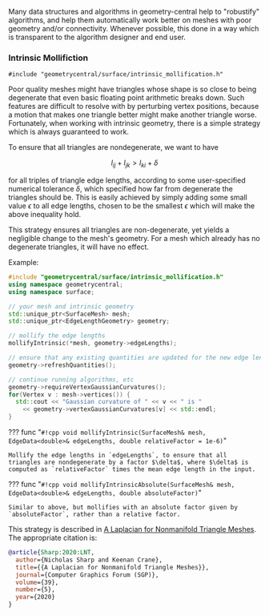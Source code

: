 Many data structures and algorithms in geometry-central help to "robustify" algorithms, and help them automatically work better on meshes with poor geometry and/or connectivity. Whenever possible, this done in a way which is transparent to the algorithm designer and end user.


### Intrinsic Mollifiction

`#include "geometrycentral/surface/intrinsic_mollification.h"`

Poor quality meshes might have triangles whose shape is so close to being degenerate that even basic floating point arithmetic breaks down. Such features are difficult to resolve with by perturbing vertex positions, because a motion that makes one triangle better might make another triangle worse. Fortunately, when working with intrinsic geometry, there is a simple strategy which is always guaranteed to work.

To ensure that all triangles are nondegenerate, we want to have

$$
l_{ij} + l_{jk} > l_{ki} + \delta
$$

for all triples of triangle edge lengths, according to some user-specified numerical tolerance $\delta$, which specified how far from degenerate the triangles should be.  This is easily achieved by simply adding some small value $\epsilon$ to all edge lengths, chosen to be the smallest $\epsilon$ which will make the above inequality hold. 

This strategy ensures all triangles are non-degenerate, yet yields a negligible change to the mesh's geometry. For a mesh which already has no degenerate triangles, it will have no effect.

Example:

```cpp
#include "geometrycentral/surface/intrinsic_mollification.h"
using namespace geometrycentral;
using namespace surface;

// your mesh and intrinsic geometry
std::unique_ptr<SurfaceMesh> mesh;
std::unique_ptr<EdgeLengthGeometry> geometry;

// mollify the edge lengths
mollifyIntrinsic(*mesh, geometry->edgeLengths);

// ensure that any existing quantities are updated for the new edge lengths
geometry->refreshQuantities();

// continue running algorithms, etc
geometry->requireVertexGaussianCurvatures();
for(Vertex v : mesh->vertices()) {
  std::cout << "Gaussian curvature of " << v << " is " 
    << geometry->vertexGaussianCurvatures[v] << std::endl;
}
```



??? func "`#!cpp void mollifyIntrinsic(SurfaceMesh& mesh, EdgeData<double>& edgeLengths, double relativeFactor = 1e-6)`"
 
    Mollify the edge lengths in `edgeLengths`, to ensure that all triangles are nondegenerate by a factor $\delta$, where $\delta$ is computed as `relativeFactor` times the mean edge length in the input.


??? func "`#!cpp void mollifyIntrinsicAbsolute(SurfaceMesh& mesh, EdgeData<double>& edgeLengths, double absoluteFactor)`"

    Similar to above, but mollifies with an absolute factor given by `absoluteFactor`, rather than a relative factor.


This strategy is described in [A Laplacian for Nonmanifold Triangle Meshes](http://www.cs.cmu.edu/~kmcrane/Projects/NonmanifoldLaplace/NonmanifoldLaplace.pdf). The appropriate citation is:

```bib
@article{Sharp:2020:LNT,
  author={Nicholas Sharp and Keenan Crane},
  title={{A Laplacian for Nonmanifold Triangle Meshes}},
  journal={Computer Graphics Forum (SGP)},
  volume={39},
  number={5},
  year={2020}
}
```
